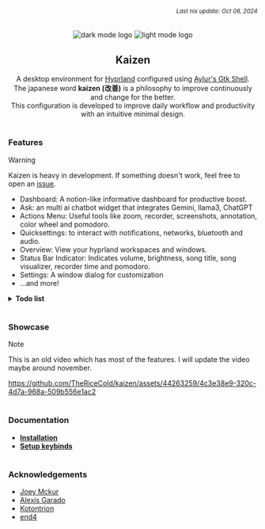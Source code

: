 ###### *<div align=right><sub>Last nix update: Oct 06, 2024</sub></div>*

<div align=center>

![dark mode logo](https://github.com/thericecold/kaizen/blob/main/ags/assets/logo-dark.png#gh-dark-mode-only)
![light mode logo](https://github.com/thericecold/kaizen/blob/main/ags/assets/logo-light.png#gh-light-mode-only)
## Kaizen
A desktop environment for [Hyprland](https://github.com/hyprwm/Hyprland) configured using [Aylur's Gtk Shell](https://github.com/aylur/ags).<br/>
The japanese word **kaizen (改善)** is a philosophy to improve continuously and change for the better.<br/>
This configuration is developed to improve daily workflow and productivity with an intuitive minimal design.

</div>

#

### Features

> [!WARNING]
> Kaizen is heavy in development. If something doesn't work, feel free to open an [issue](https://github.com/TheRiceCold/kaizen/issues/new).


- Dashboard: A notion-like informative dashboard for productive boost.
- Ask: an multi ai chatbot widget that integrates Gemini, llama3, ChatGPT
- Actions Menu: Useful tools like zoom, recorder, screenshots, annotation, color wheel and pomodoro.
- Quicksettings: to interact with notifications, networks, bluetooth and audio.
- Overview: View your hyprland workspaces and windows.
- Status Bar Indicator: Indicates volume, brightness, song title, song visualizer, recorder time and pomodoro.
- Settings: A window dialog for customization
- ...and more!

<details>
  <summary><b>Todo list</b></summary>

##### Windows/Widgets
- [x] Status bar(topbar)
- [x] Workspace and window clients overview
- [x] App Launcher
- [x] Quicksettings
- [x] Calendar
- [ ] Greeter

##### Ask (chatbot)
- [x] Gemini
- [ ] ChatGPT
- [ ] llama

##### Dashboard
- [x] spotify player
- [x] weather widget
- [x] github contributions widget
- [x] date and time progress widget
- [ ] random knowledge widget
    - [x] quotes
    - [x] facts
    - [x] verses
    - [x] filtering
    - [ ] questions
- [ ] calculator
- [ ] task warrior (WIP)

##### Lockscreen
- [x] time and date
- [ ] weather widget
- [ ] spotify player
- [ ] system info

##### Indicators
- [x] volume
- [x] brightness
- [x] zoomed
- [x] recorder
- [ ] pomodoro
- [ ] microphone

##### Popups
- [x] Music Player
- [x] Notifications
- [x] On-screen Keyboard
- [x] Color wheel and picker tool
- [x] Annotation tool (screen drawing)

##### Settings dialog
- [x] colors
- [x] UI and Hyprland
- [ ] dashboard
- [ ] widgets
- [ ] tools

</details>

#
### Showcase
> [!NOTE]
> This is an old video which has most of the features. I will update the video maybe around november.

https://github.com/TheRiceCold/kaizen/assets/44263259/4c3e38e9-320c-4d7a-968a-509b556e1ac2

#
### Documentation
- **[Installation](https://github.com/TheRiceCold/kaizen/wiki/Installation)**
- **[Setup keybinds](https://github.com/TheRiceCold/kaizen/wiki/Setup-keybinds)**

#
### Acknowledgements
- [Joey Mckur](https://github.com/aylur/ags)
- [Alexis Garado](https://github.com/garado)
- [Kotontrion](https://github.com/kotontrion/dotfiles)
- [end4](https://github.com/end-4/dots-hyprland)
